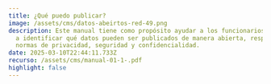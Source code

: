 ```yaml
---
title: ¿Qué puedo publicar?
image: /assets/cms/datos-abeirtos-red-49.png
description: Este manual tiene como propósito ayudar a los funcionarios públicos
  a identificar qué datos pueden ser publicados de manera abierta, respetando
  normas de privacidad, seguridad y confidencialidad.
date: 2025-03-10T22:44:11.733Z
recurso: /assets/cms/manual-01-1-.pdf
highlight: false
---
```

